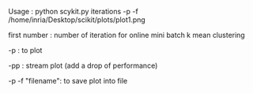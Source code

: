 Usage : python scykit.py iterations -p -f /home/inria/Desktop/scikit/plots/plot1.png

first number : number of iteration for online mini batch k mean clustering

-p : to plot

-pp : stream plot (add a drop of performance)

-p -f "filename": to save plot into file 
